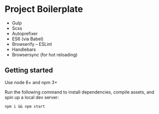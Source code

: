 # Project Boilerplate

- Gulp
- Scss
- Autoprefixer
- ES6 (via Babel)
- Browserify
– ESLint
- Handlebars
- Browsersync (for hot reloading)


## Getting started

Use node 6+ and npm 3+

Run the following command to install dependencies, compile assets, and spin up a local dev server:
```
npm i && npm start
```
